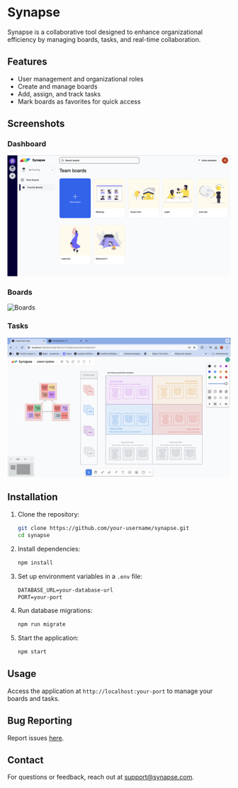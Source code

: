 # Synapse

Synapse is a collaborative tool designed to enhance organizational efficiency by managing boards, tasks, and real-time collaboration.

## Features

- User management and organizational roles
- Create and manage boards
- Add, assign, and track tasks
- Mark boards as favorites for quick access

## Screenshots

### Dashboard

![Dashboard](./public/screenshots/s1.png)

### Boards

![Boards](./public/screenshots/s2.png)

### Tasks

![Tasks](./public/screenshots/s3.png)

## Installation

1. Clone the repository:

   ```bash
   git clone https://github.com/your-username/synapse.git
   cd synapse
   ```

2. Install dependencies:

   ```bash
   npm install
   ```

3. Set up environment variables in a `.env` file:

   ```env
   DATABASE_URL=your-database-url
   PORT=your-port
   ```

4. Run database migrations:

   ```bash
   npm run migrate
   ```

5. Start the application:
   ```bash
   npm start
   ```

## Usage

Access the application at `http://localhost:your-port` to manage your boards and tasks.

## Bug Reporting

Report issues [here](https://github.com/your-username/synapse/issues).

## Contact

For questions or feedback, reach out at support@synapse.com.
